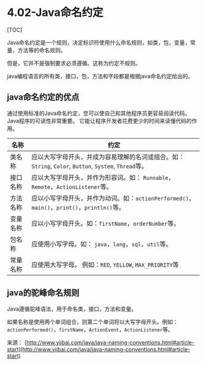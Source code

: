 # 4.02-Java命名约定

[TOC]

Java命名约定是一个规则，决定标识符使用什么命名规则，如类，包，变量，常量，方法等的命名规则。

但是，它并不是强制要求必须遵循。这称为约定不规则。

java编程语言的所有类，接口，包，方法和字段都是根据java命名约定给出的。

## java命名约定的优点

通过使用标准的Java命名约定，您可以使自己和其他程序员更容易阅读代码。Java程序的可读性非常重要。 它能让程序开发者花费更少的时间来读懂代码的作用。

| 名称   | 约定                                       |
| ---- | ---------------------------------------- |
| 类名称  | 应以大写字母开头，并成为容易理解的名词或组合。如：`String`, `Color`, `Button`, `System`, `Thread`等。 |
| 接口名称 | 应以大写字母开头，并作为形容词。如： `Runnable`，`Remote`，`ActionListener`等。 |
| 方法名称 | 应以小写字母开头，并作为动词。如：`actionPerformed()`，`main()`，`print()`，`println()`等。 |
| 变量名称 | 应以小写字母开头。如：`firstName`，`orderNumber`等。   |
| 包名称  | 应使用小写字母。如： `java`，`lang`，`sql`，`util`等。  |
| 常量名称 | 应使用大写字母。 例如：`RED`, `YELLOW`, `MAX_PRIORITY`等 |

## java的驼峰命名规则

Java遵循驼峰语法，用于命名类，接口，方法和变量。

如果名称是使用两个单词组合，则第二个单词将以大写字母开头。例如：`actionPerformed()`，`firstName`，`ActionEvent`，`ActionListener`等。

来源： [http://www.yiibai.com/java/java-naming-conventions.html#article-start](http://www.yiibai.com/java/java-naming-conventions.html#article-start)